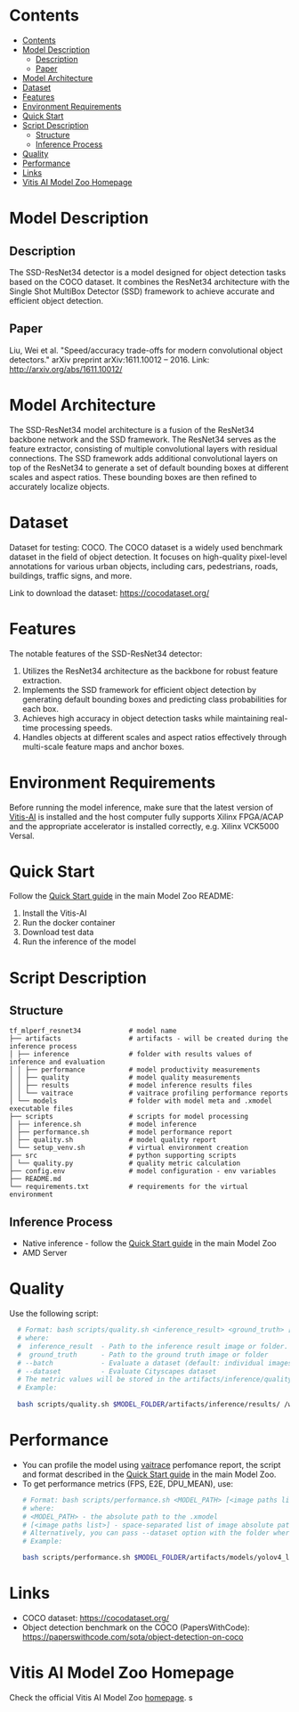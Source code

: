 # Contents

- [Contents](#contents)
- [Model Description](#model-description)
  - [Description](#description)
  - [Paper](#paper)
- [Model Architecture](#model-architecture)
- [Dataset](#dataset)
- [Features](#features)
- [Environment Requirements](#environment-requirements)
- [Quick Start](#quick-start)
- [Script Description](#script-description)
  - [Structure](#structure)
  - [Inference Process](#inference-process)
- [Quality](#quality)
- [Performance](#performance)
- [Links](#links)
- [Vitis AI Model Zoo Homepage](#vitis-ai-model-zoo-homepage)

# Model Description

## Description

The SSD-ResNet34 detector is a model designed for object detection tasks based on the COCO dataset.
It combines the ResNet34 architecture with the Single Shot MultiBox Detector (SSD) framework
to achieve accurate and efficient object detection.

## Paper

Liu, Wei et al. "Speed/accuracy trade-offs for modern convolutional object detectors."
arXiv preprint arXiv:1611.10012 – 2016. Link: http://arxiv.org/abs/1611.10012/

# Model Architecture

The SSD-ResNet34 model architecture is a fusion of the ResNet34 backbone network and the SSD framework.
The ResNet34 serves as the feature extractor, consisting of multiple convolutional layers with residual connections.
The SSD framework adds additional convolutional layers on top of the ResNet34 to generate a set of default bounding boxes at different scales and aspect ratios. These bounding boxes are then refined to accurately localize objects.

# Dataset

Dataset for testing: COCO. The COCO dataset is a widely used benchmark dataset in the field of object detection.
It focuses on high-quality pixel-level annotations for various urban objects, including cars, pedestrians, roads, buildings, traffic signs, and more.

Link to download the dataset: https://cocodataset.org/

# Features

The notable features of the SSD-ResNet34 detector:

1. Utilizes the ResNet34 architecture as the backbone for robust feature extraction.
2. Implements the SSD framework for efficient object detection by generating default bounding boxes and predicting class probabilities for each box.
3. Achieves high accuracy in object detection tasks while maintaining real-time processing speeds.
4. Handles objects at different scales and aspect ratios effectively through multi-scale feature maps and anchor boxes.

# Environment Requirements

Before running the model inference, make sure that the latest version of
[Vitis-AI](https://xilinx.github.io/Vitis-AI/docs/install/install.html) is installed and the host computer fully supports
Xilinx FPGA/ACAP and the appropriate accelerator is installed correctly, e.g. Xilinx VCK5000 Versal.

# Quick Start

Follow the [Quick Start guide](../../../README.md#quick-start) in the main Model Zoo README:

1. Install the Vitis-AI
2. Run the docker container
3. Download test data
4. Run the inference of the model

# Script Description

## Structure

```text
tf_mlperf_resnet34            # model name  
├── artifacts                 # artifacts - will be created during the inference process
│ ├── inference               # folder with results values of inference and evaluation
│ │ ├── performance           # model productivity measurements
│ │ ├── quality               # model quality measurements
│ │ ├── results               # model inference results files
│ │ └── vaitrace              # vaitrace profiling performance reports
│ └── models                  # folder with model meta and .xmodel executable files
├── scripts                   # scripts for model processing 
│ ├── inference.sh            # model inference
│ ├── performance.sh          # model performance report
│ ├── quality.sh              # model quality report
│ └── setup_venv.sh           # virtual environment creation
├── src                       # python supporting scripts
│ └── quality.py              # quality metric calculation
├── config.env                # model configuration - env variables
├── README.md
└── requirements.txt          # requirements for the virtual environment
```

## Inference Process

- Native inference - follow the [Quick Start guide](../../../README.md#quick-start) in the main Model Zoo
- AMD Server

# Quality

Use the following script:

```bash
  # Format: bash scripts/quality.sh <inference_result> <ground_truth> [--batch] [--dataset]
  # where:
  #  inference_result  - Path to the inference result image or folder.
  #  ground_truth      - Path to the ground truth image or folder
  # --batch            - Evaluate a dataset (default: individual images)
  # --dataset          - Evaluate Cityscapes dataset
  # The metric values will be stored in the artifacts/inference/quality/metrics.txt file
  # Example:
  
  bash scripts/quality.sh $MODEL_FOLDER/artifacts/inference/results/ /workspace/Vitis-AI-Library/samples/yolov4/images/ --dataset
```

# Performance

- You can profile the model using [vaitrace](https://docs.xilinx.com/r/en-US/ug1414-vitis-ai/Starting-a-Simple-Trace-with-vaitrace) perfomance report,
  the script and format described in the [Quick Start guide](../../../README.md#vaitrace) in the main Model Zoo.
- To get performance metrics (FPS, E2E, DPU_MEAN), use:
  ```bash
  # Format: bash scripts/performance.sh <MODEL_PATH> [<image paths list>]
  # where:
  # <MODEL_PATH> - the absolute path to the .xmodel
  # [<image paths list>] - space-separated list of image absolute paths
  # Alternatively, you can pass --dataset option with the folder where images are stored.
  # Example:

  bash scripts/performance.sh $MODEL_FOLDER/artifacts/models/yolov4_leaky_512_tf/yolov4_leaky_512_tf.xmodel --dataset /workspace/Vitis-AI-Library/samples/yolov4/images/
  ```

# Links

- COCO dataset: https://cocodataset.org/
- Object detection benchmark on the COCO (PapersWithCode): https://paperswithcode.com/sota/object-detection-on-coco

# Vitis AI Model Zoo Homepage

Check the official Vitis AI Model Zoo [homepage](https://github.com/Xilinx/Vitis-AI/tree/master/model_zoo).
s
